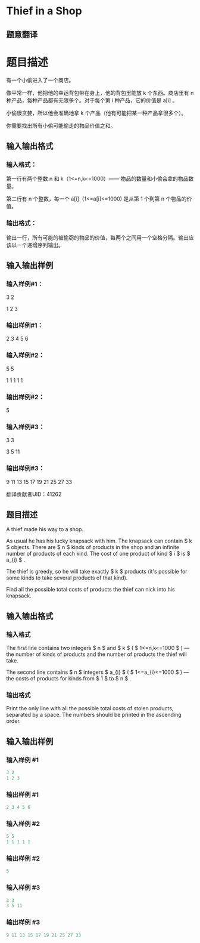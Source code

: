 # Thief in a Shop

## 题意翻译

# 题目描述

有一个小偷进入了一个商店。

像平常一样，他把他的幸运背包带在身上，他的背包里能放 k 个东西。商店里有 n 种产品，每种产品都有无限多个。对于每个第 i 种产品，它的价值是 a[i] 。

小偷很贪婪，所以他会准确地拿 k 个产品（他有可能把某一种产品拿很多个）。

你需要找出所有小偷可能偷走的物品价值之和。

## 输入输出格式

### 输入格式：

第一行有两个整数 n 和 k（1<=n,k<=1000）—— 物品的数量和小偷会拿的物品数量。

第二行有 n 个整数，每一个 a[i]（1<=a[i]<=1000) 是从第 1 个到第 n 个物品的价值。

### 输出格式：

输出一行，所有可能的被偷窃的物品的价值，每两个之间用一个空格分隔。输出应该以一个递增序列输出。

## 输入输出样例

### 输入样例#1：

3 2

1 2 3

### 输出样例#1：

2 3 4 5 6

### 输入样例#2：

5 5

1 1 1 1 1

### 输出样例#2：

5

### 输入样例#3：

3 3

3 5 11

### 输出样例#3：

9 11 13 15 17 19 21 25 27 33

翻译贡献者UID：41262

## 题目描述

A thief made his way to a shop.

As usual he has his lucky knapsack with him. The knapsack can contain $ k $ objects. There are $ n $ kinds of products in the shop and an infinite number of products of each kind. The cost of one product of kind $ i $ is $ a_{i} $ .

The thief is greedy, so he will take exactly $ k $ products (it's possible for some kinds to take several products of that kind).

Find all the possible total costs of products the thief can nick into his knapsack.

## 输入输出格式

### 输入格式

The first line contains two integers $ n $ and $ k $ ( $ 1<=n,k<=1000 $ ) — the number of kinds of products and the number of products the thief will take.

The second line contains $ n $ integers $ a_{i} $ ( $ 1<=a_{i}<=1000 $ ) — the costs of products for kinds from $ 1 $ to $ n $ .

### 输出格式

Print the only line with all the possible total costs of stolen products, separated by a space. The numbers should be printed in the ascending order.

## 输入输出样例

### 输入样例 #1

```cpp
3 2
1 2 3

```
### 输出样例 #1

```cpp
2 3 4 5 6

```
### 输入样例 #2

```cpp
5 5
1 1 1 1 1

```
### 输出样例 #2

```cpp
5

```
### 输入样例 #3

```cpp
3 3
3 5 11

```
### 输出样例 #3

```cpp
9 11 13 15 17 19 21 25 27 33

```
